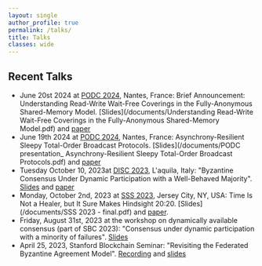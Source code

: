 ```yaml
---
layout: single
author_profile: true
permalink: /talks/
title: Talks
classes: wide
---
```


## Recent Talks

* June 20st 2024 at [PODC 2024](https://www.podc.org/podc2024/), Nantes, France: Brief Announcement: Understanding Read-Write Wait-Free Coverings in the Fully-Anonymous Shared-Memory Model. [Slides](/documents/Understanding Read-Write Wait-Free Coverings in the Fully-Anonymous Shared-Memory Model.pdf) and [paper](https://dl.acm.org/doi/10.1145/3662158.3662786)
* June 19th 2024 at [PODC 2024](https://www.podc.org/podc2024/), Nantes, France: Asynchrony-Resilient Sleepy Total-Order Broadcast Protocols. [Slides](/documents/PODC presentation_ Asynchrony-Resilient Sleepy Total-Order Broadcast Protocols.pdf) and [paper](https://dl.acm.org/doi/10.1145/3662158.3662779)
* Tuesday October 10, 2023at [DISC 2023](https://www.disc-conference.org/wp/disc2023/), L'aquila, Italy: "Byzantine Consensus Under Dynamic Participation with a Well-Behaved Majority". [Slides](/documents/DISC-2023-talk.pdf) and [paper](./documents/disc-2023-ba-extended.pdf)
* Monday, October 2nd, 2023 at [SSS 2023](https://www.stabilizationsafetysecurity2023.com/), Jersey City, NY, USA: Time Is Not a Healer, but It Sure Makes Hindsight 20:20. [Slides](/documents/SSS 2023 - final.pdf) and [paper](https://arxiv.org/abs/2305.02295).
* Friday, August 31st, 2023 at the workshop on dynamically available consensus (part of SBC 2023): "Consensus under dynamic participation with a minority of failures". [Slides](/documents/dyn-consensus.pdf)
* April 25, 2023, Stanford Blockchain Seminar: "Revisiting the Federated Byzantine Agreement Model". [Recording](https://www.youtube.com/watch?v=eIW0ExE3t-U&list=PLhA8D_GhTLc5MR5aecbSfL6wvqGS8IOqK&index=16) and [slides](/documents/SBR-03-2023.pdf)
